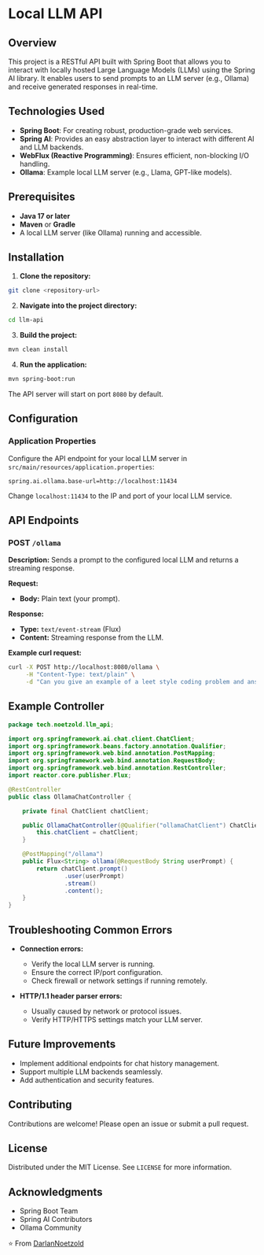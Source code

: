 
# Local LLM API

## Overview

This project is a RESTful API built with Spring Boot that allows you to interact with locally hosted Large Language Models (LLMs) using the Spring AI library. It enables users to send prompts to an LLM server (e.g., Ollama) and receive generated responses in real-time.

## Technologies Used

- **Spring Boot**: For creating robust, production-grade web services.
- **Spring AI**: Provides an easy abstraction layer to interact with different AI and LLM backends.
- **WebFlux (Reactive Programming)**: Ensures efficient, non-blocking I/O handling.
- **Ollama**: Example local LLM server (e.g., Llama, GPT-like models).

## Prerequisites

- **Java 17 or later**
- **Maven** or **Gradle**
- A local LLM server (like Ollama) running and accessible.

## Installation

1. **Clone the repository:**

```bash
git clone <repository-url>
```

2. **Navigate into the project directory:**

```bash
cd llm-api
```

3. **Build the project:**

```bash
mvn clean install
```

4. **Run the application:**

```bash
mvn spring-boot:run
```

The API server will start on port `8080` by default.

## Configuration

### Application Properties

Configure the API endpoint for your local LLM server in `src/main/resources/application.properties`:

```properties
spring.ai.ollama.base-url=http://localhost:11434
```

Change `localhost:11434` to the IP and port of your local LLM service.

## API Endpoints

### POST `/ollama`

**Description:** Sends a prompt to the configured local LLM and returns a streaming response.

**Request:**

- **Body:** Plain text (your prompt).

**Response:**

- **Type:** `text/event-stream` (Flux)
- **Content:** Streaming response from the LLM.

**Example curl request:**

```bash
curl -X POST http://localhost:8080/ollama \
     -H "Content-Type: text/plain" \
     -d "Can you give an example of a leet style coding problem and answer it in Java"
```

## Example Controller

```java
package tech.noetzold.llm_api;

import org.springframework.ai.chat.client.ChatClient;
import org.springframework.beans.factory.annotation.Qualifier;
import org.springframework.web.bind.annotation.PostMapping;
import org.springframework.web.bind.annotation.RequestBody;
import org.springframework.web.bind.annotation.RestController;
import reactor.core.publisher.Flux;

@RestController
public class OllamaChatController {

    private final ChatClient chatClient;

    public OllamaChatController(@Qualifier("ollamaChatClient") ChatClient chatClient) {
        this.chatClient = chatClient;
    }

    @PostMapping("/ollama")
    public Flux<String> ollama(@RequestBody String userPrompt) {
        return chatClient.prompt()
                .user(userPrompt)
                .stream()
                .content();
    }
}
```

## Troubleshooting Common Errors

- **Connection errors:**
  - Verify the local LLM server is running.
  - Ensure the correct IP/port configuration.
  - Check firewall or network settings if running remotely.

- **HTTP/1.1 header parser errors:**
  - Usually caused by network or protocol issues.
  - Verify HTTP/HTTPS settings match your LLM server.

## Future Improvements

- Implement additional endpoints for chat history management.
- Support multiple LLM backends seamlessly.
- Add authentication and security features.

## Contributing

Contributions are welcome! Please open an issue or submit a pull request.

## License

Distributed under the MIT License. See `LICENSE` for more information.

## Acknowledgments

- Spring Boot Team
- Spring AI Contributors
- Ollama Community



⭐️ From [DarlanNoetzold](https://github.com/DarlanNoetzold)
